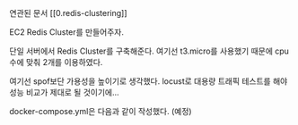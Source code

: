 연관된 문서
[[0.redis-clustering]]

EC2 Redis Cluster를 만들어주자.

단일 서버에서 Redis Cluster를 구축해준다.
여기선 t3.micro를 사용했기 때문에 cpu 수에 맞춰 2개를 이용하였다.

여기선 spof보단 가용성을 높이기로 생각했다. locust로 대용량 트래픽 테스트를 해야 성능 비교가 제대로 될 것이기에...

docker-compose.yml은 다음과 같이 작성했다. (예정)